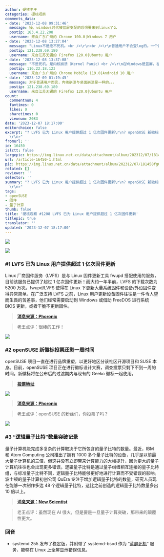 ```yaml
---
author: 硬核老王
categories: 硬核观察
comments_data:
- date: '2023-12-08 09:31:46'
  message: 操，windows时代被蓝屏支配的恐惧要来到linux了么
  postip: 183.4.22.208
  username: 来自广东广州的 Chrome 100.0|Windows 7 用户
- date: '2023-12-08 13:27:04'
  message: "Linux不是绝不死机。<br />\r\n<br />\r\n普通用户不会查log的，一个直观的错误界面能省很多事。"
  postip: 121.238.69.180
  username: 来自江苏无锡的 Firefox 120.0|Ubuntu 用户
- date: '2023-12-08 13:37:08'
  message: "不是死机，是内核崩溃（Kernel Panic）<br />\r\n在Windows是蓝屏，在macOS是五国，在Linux/BSD是直接打印详细信息。（GUI桌面下可能会有所不同，但我没遇到在桌面环境崩溃的情况）"
  postip: 116.22.18.123
  username: 来自广东广州的 Chrome Mobile 119.0|Android 10 用户
- date: '2023-12-09 01:19:45'
  message: 对于普通用户而言，内核崩溃与桌面崩溃是一样的。。。
  postip: 121.238.69.180
  username: 来自江苏无锡的 Firefox 120.0|Ubuntu 用户
count:
  commentnum: 4
  favtimes: 0
  likes: 0
  sharetimes: 0
  viewnum: 2083
date: '2023-12-07 18:17:00'
editorchoice: false
excerpt: "? LVFS 已为 Linux 用户提供超过 1 亿次固件更新\r\n? openSUSE 新徽标投票还剩一周时间\r\n? “逻辑量子比特”数量突破记录\r\n»
  \r\n»"
fromurl: ''
id: 16450
islctt: false
largepic: https://img.linux.net.cn/data/attachment/album/202312/07/181458fg0xu1r2vixpp1rv.jpg
url: /article-16450-1.html
pic: https://img.linux.net.cn/data/attachment/album/202312/07/181458fg0xu1r2vixpp1rv.jpg.thumb.jpg
related: []
reviewer: ''
selector: ''
summary: "? LVFS 已为 Linux 用户提供超过 1 亿次固件更新\r\n? openSUSE 新徽标投票还剩一周时间\r\n? “逻辑量子比特”数量突破记录\r\n»
  \r\n»"
tags:
- openSUSE
- 固件
- 量子计算
thumb: false
title: '硬核观察 #1208 LVFS 已为 Linux 用户提供超过 1 亿次固件更新'
titlepic: true
translator: ''
updated: '2023-12-07 18:17:00'
---
```


![](https://img.linux.net.cn/data/attachment/album/202312/07/181458fg0xu1r2vixpp1rv.jpg)


![](https://img.linux.net.cn/data/attachment/album/202312/07/181509xaf3tec4tw3hewp8.png)


### #1 LVFS 已为 Linux 用户提供超过 1 亿次固件更新


Linux 厂商固件服务（LVFS）是与 Linux 固件更新工具 fwupd 搭配使用的服务，目前该服务已提供了超过 1 亿次固件更新！而大约一年半前，LVFS 的下载次数为 5200 万次。fwupd/LVFS 使得在 Linux 下更新大量系统固件和设备/外设固件变得异常简单。在广泛支持 LVFS 之前，Linux 用户更新设备固件往往是一件令人望而生畏的苦差事，他们经常需要启动到 Windows 或借助 FreeDOS 进行系统 BIOS 更新，或者干脆不更新固件。



> 
> **[消息来源：Phoronix](https://www.phoronix.com/news/LVFS-100-Million-Firmware)**
> 
> 
> 



> 
> 老王点评：很棒的工作！
> 
> 
> 


![](https://img.linux.net.cn/data/attachment/album/202312/07/181546tfiwxuzifzjuhg10.png)


### #2 openSUSE 新徽标投票还剩一周时间


openSUSE 项目一直在进行品牌重塑，以更好地区分该社区开源项目和 SUSE 本身。目前，openSUSE 项目正在进行徽标设计大赛，调查投票只剩下不到一周的时间。新徽标将在公布后的过渡期内与现有的 Geeko 徽标一起使用。



> 
> **[投票地址](https://survey.opensuse.org/)**
> 
> 
> 


![](https://img.linux.net.cn/data/attachment/album/202312/07/183432nexqjl5bc2zcv525.jpg)



> 
> **[消息来源：Phoronix](https://www.phoronix.com/news/openSUSE-New-Logo-Survey)**
> 
> 
> 



> 
> 老王点评：openSUSE 的粉丝们，你投票了吗？
> 
> 
> 


![](https://img.linux.net.cn/data/attachment/album/202312/07/181624zaalaapqao50ah0u.png)


### #3 “逻辑量子比特”数量突破记录


量子计算机能完成多复杂的计算取决于它所包含的量子比特的数量。最近，IBM 和 Atom Computing 公司推出了拥有 1000 多个量子比特的设备，几乎是以前最大量子计算机的三倍，但这并没有立即带来计算能力的大幅提升，因为更大的量子计算机往往也会出现更多错误。逻辑量子比特是通过量子纠缠相互连接的量子比特组，与标准量子比特不同，逻辑量子比特能够更好地进行计算而不受错误的影响。波士顿的量子计算初创公司 QuEra 专注于增加逻辑量子比特的数量，研究人员现在能够一次制作多达 48 个逻辑量子比特，这比之前创造的逻辑量子比特数量多出 10 倍以上。



> 
> **[消息来源：New Scientist](https://www.newscientist.com/article/2407145-quantum-computer-sets-record-on-path-towards-error-free-calculations/)**
> 
> 
> 



> 
> 老王点评：虽然现在 AI 很火，但是要是一旦量子计算突破，那带来的颠覆性更大。
> 
> 
> 


### 回音


* systemd 255 发布了稳定版，并附带了 systemd-bsod 作为 “[蓝屏死机](/article-16358-1.html)” 服务，能够在 Linux 上全屏显示错误信息。